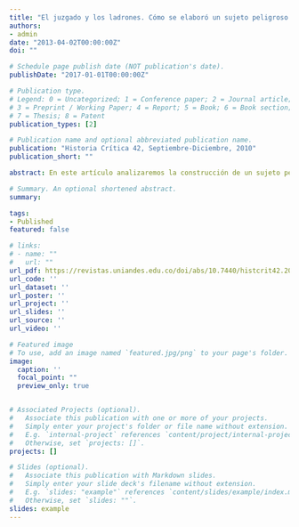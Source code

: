 ```yaml
---
title: "El juzgado y los ladrones. Cómo se elaboró un sujeto peligroso en Santafé (1750-1808)"
authors:
- admin
date: "2013-04-02T00:00:00Z"
doi: ""

# Schedule page publish date (NOT publication's date).
publishDate: "2017-01-01T00:00:00Z"

# Publication type.
# Legend: 0 = Uncategorized; 1 = Conference paper; 2 = Journal article;
# 3 = Preprint / Working Paper; 4 = Report; 5 = Book; 6 = Book section;
# 7 = Thesis; 8 = Patent
publication_types: [2]

# Publication name and optional abbreviated publication name.
publication: "Historia Crítica 42, Septiembre-Diciembre, 2010"
publication_short: ""

abstract: En este artículo analizaremos la construcción de un sujeto peligroso en la figura del ladrón a través del estudio de algunos juicios criminales. Ahondaremos en el problema de la ley y su función en la construcción de sujetos a partir de la manera cómo se juzgó y castigó este delito. El espacio de la ciudad colonial y el juzgado se convirtieron en los lugares fundamentales para este proceso, al igual que la actuación de los demás habitantes de la ciudad, la constante vigilancia, la construcción de un pasado, la confesión y el castigo como parte importante de su pública voz y fama. 

# Summary. An optional shortened abstract.
summary: 

tags:
- Published
featured: false

# links:
# - name: ""
#   url: ""
url_pdf: https://revistas.uniandes.edu.co/doi/abs/10.7440/histcrit42.2010.08#readcube-epdf
url_code: ''
url_dataset: ''
url_poster: ''
url_project: ''
url_slides: ''
url_source: ''
url_video: ''

# Featured image
# To use, add an image named `featured.jpg/png` to your page's folder. 
image:
  caption: ''
  focal_point: ""
  preview_only: true


# Associated Projects (optional).
#   Associate this publication with one or more of your projects.
#   Simply enter your project's folder or file name without extension.
#   E.g. `internal-project` references `content/project/internal-project/index.md`.
#   Otherwise, set `projects: []`.
projects: []

# Slides (optional).
#   Associate this publication with Markdown slides.
#   Simply enter your slide deck's filename without extension.
#   E.g. `slides: "example"` references `content/slides/example/index.md`.
#   Otherwise, set `slides: ""`.
slides: example
---
```

